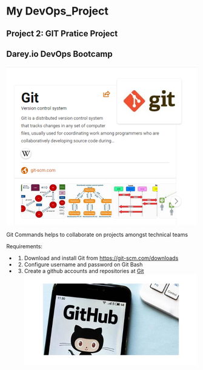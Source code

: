 # My DevOps_Project 
## Project 2: GIT Pratice Project
## Darey.io DevOps Bootcamp


![alt text](img/git.png "Git")

Git Commands helps to collaborate on projects amongst technical teams 

Requirements:
* 1. Download and install Git  from <https://git-scm.com/downloads>
* 2. Configure username and password on Git Bash
* 3. Create a github accounts and repositories at [Git](https://github.com/)
![alt text](img/github.png "Github")
 